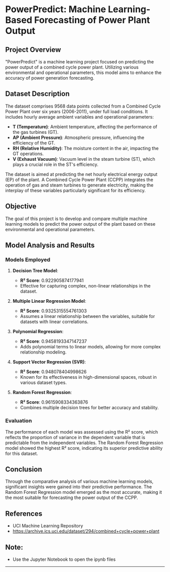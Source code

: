 # PowerPredict: Machine Learning-Based Forecasting of Power Plant Output

## Project Overview
"PowerPredict" is a machine learning project focused on predicting the power output of a combined cycle power plant. Utilizing various environmental and operational parameters, this model aims to enhance the accuracy of power generation forecasting.

## Dataset Description
The dataset comprises 9568 data points collected from a Combined Cycle Power Plant over six years (2006-2011), under full load conditions. It includes hourly average ambient variables and operational parameters:

- **T (Temperature)**: Ambient temperature, affecting the performance of the gas turbines (GT).
- **AP (Ambient Pressure)**: Atmospheric pressure, influencing the efficiency of the GT.
- **RH (Relative Humidity)**: The moisture content in the air, impacting the GT operations.
- **V (Exhaust Vacuum)**: Vacuum level in the steam turbine (ST), which plays a crucial role in the ST's efficiency.

The dataset is aimed at predicting the net hourly electrical energy output (EP) of the plant. A Combined Cycle Power Plant (CCPP) integrates the operation of gas and steam turbines to generate electricity, making the interplay of these variables particularly significant for its efficiency.

## Objective
The goal of this project is to develop and compare multiple machine learning models to predict the power output of the plant based on these environmental and operational parameters. 

## Model Analysis and Results

### Models Employed
1. **Decision Tree Model**: 
   - **R² Score**: 0.922905874177941
   - Effective for capturing complex, non-linear relationships in the dataset.

2. **Multiple Linear Regression Model**: 
   - **R² Score**: 0.9325315554761303
   - Assumes a linear relationship between the variables, suitable for datasets with linear correlations.

3. **Polynomial Regression**: 
   - **R² Score**: 0.9458193347147237
   - Adds polynomial terms to linear models, allowing for more complex relationship modeling.

4. **Support Vector Regression (SVR)**: 
   - **R² Score**: 0.948078404998626
   - Known for its effectiveness in high-dimensional spaces, robust in various dataset types.

5. **Random Forest Regression**: 
   - **R² Score**: 0.9615908334363876
   - Combines multiple decision trees for better accuracy and stability.

### Evaluation
The performance of each model was assessed using the R² score, which reflects the proportion of variance in the dependent variable that is predictable from the independent variables. The Random Forest Regression model showed the highest R² score, indicating its superior predictive ability for this dataset.

## Conclusion
Through the comparative analysis of various machine learning models, significant insights were gained into their predictive performance. The Random Forest Regression model emerged as the most accurate, making it the most suitable for forecasting the power output of the CCPP.

## References
- UCI Machine Learning Repository
- https://archive.ics.uci.edu/dataset/294/combined+cycle+power+plant

## Note:
- Use the Jupyter Notebook to open the ipynb files

---

